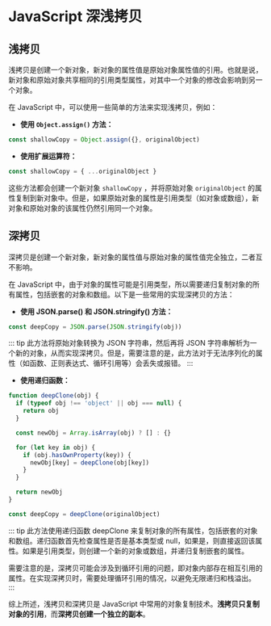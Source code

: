 # JavaScript 深浅拷贝

## 浅拷贝

浅拷贝是创建一个新对象，新对象的属性值是原始对象属性值的引用。也就是说，新对象和原始对象共享相同的引用类型属性，对其中一个对象的修改会影响到另一个对象。

在 JavaScript 中，可以使用一些简单的方法来实现浅拷贝，例如：

- **使用 `Object.assign()` 方法：**

```js
const shallowCopy = Object.assign({}, originalObject)
```

- **使用扩展运算符：**

```js
const shallowCopy = { ...originalObject }
```

这些方法都会创建一个新对象 `shallowCopy` ，并将原始对象 `originalObject` 的属性复制到新对象中。但是，如果原始对象的属性是引用类型（如对象或数组），新对象和原始对象的该属性仍然引用同一个对象。

## 深拷贝

深拷贝是创建一个新对象，新对象的属性值与原始对象的属性值完全独立，二者互不影响。

在 JavaScript 中，由于对象的属性可能是引用类型，所以需要递归复制对象的所有属性，包括嵌套的对象和数组。以下是一些常用的实现深拷贝的方法：

- **使用 JSON.parse() 和 JSON.stringify() 方法：**

```js
const deepCopy = JSON.parse(JSON.stringify(obj))
```

::: tip
此方法将原始对象转换为 JSON 字符串，然后再将 JSON 字符串解析为一个新的对象，从而实现深拷贝。但是，需要注意的是，此方法对于无法序列化的属性（如函数、正则表达式、循环引用等）会丢失或报错。
:::

- **使用递归函数：**

```js
function deepClone(obj) {
  if (typeof obj !== 'object' || obj === null) {
    return obj
  }

  const newObj = Array.isArray(obj) ? [] : {}

  for (let key in obj) {
    if (obj.hasOwnProperty(key)) {
      newObj[key] = deepClone(obj[key])
    }
  }

  return newObj
}

const deepCopy = deepClone(originalObject)
```

::: tip
此方法使用递归函数 deepClone 来复制对象的所有属性，包括嵌套的对象和数组。递归函数首先检查属性是否是基本类型或 null，如果是，则直接返回该属性。如果是引用类型，则创建一个新的对象或数组，并递归复制嵌套的属性。

需要注意的是，深拷贝可能会涉及到循环引用的问题，即对象内部存在相互引用的属性。在实现深拷贝时，需要处理循环引用的情况，以避免无限递归和栈溢出。
:::

综上所述，浅拷贝和深拷贝是 JavaScript 中常用的对象复制技术。**浅拷贝只复制对象的引用**，而**深拷贝创建一个独立的副本**。
